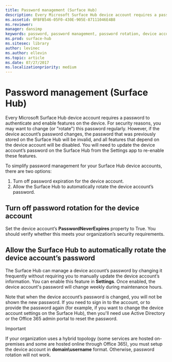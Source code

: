 ```yaml
---
title: Password management (Surface Hub)
description: Every Microsoft Surface Hub device account requires a password to authenticate and enable features on the device.
ms.assetid: 0FBFB546-05F0-430E-905E-87111046E4B8
ms.reviewer: 
manager: dansimp
keywords: password, password management, password rotation, device account
ms.prod: surface-hub
ms.sitesec: library
author: levinec
ms.author: ellevin
ms.topic: article
ms.date: 07/27/2017
ms.localizationpriority: medium
---
```


# Password management (Surface Hub)

Every Microsoft Surface Hub device account requires a password to authenticate and enable features on the device. For security reasons, you may want to change (or "rotate") this password regularly. However, if the device account’s password changes, the password that was previously stored on the Surface Hub will be invalid, and all features that depend on the device account will be disabled. You will need to update the device account’s password on the Surface Hub from the Settings app to re-enable these features.

To simplify password management for your Surface Hub device accounts, there are two options:

1.  Turn off password expiration for the device account.
2.  Allow the Surface Hub to automatically rotate the device account’s password.


## Turn off password rotation for the device account

Set the device account’s **PasswordNeverExpires** property to True. You should verify whether this meets your organization’s security requirements.


## Allow the Surface Hub to automatically rotate the device account’s password

The Surface Hub can manage a device account’s password by changing it frequently without requiring you to manually update the device account’s information. You can enable this feature in **Settings**. Once enabled, the device account's password will change weekly during maintenance hours.

Note that when the device account’s password is changed, you will not be shown the new password. If you need to sign in to the account, or to provide the password again (for example, if you want to change the device account settings on the Surface Hub), then you'll need use Active Directory or the Office 365 admin portal to reset the password.

> [!IMPORTANT]
> If your organization uses a hybrid topology (some services are hosted on-premises and some are hosted online through Office 365), you must setup the device account in **domain\username** format. Otherwise, password rotation will not work.

